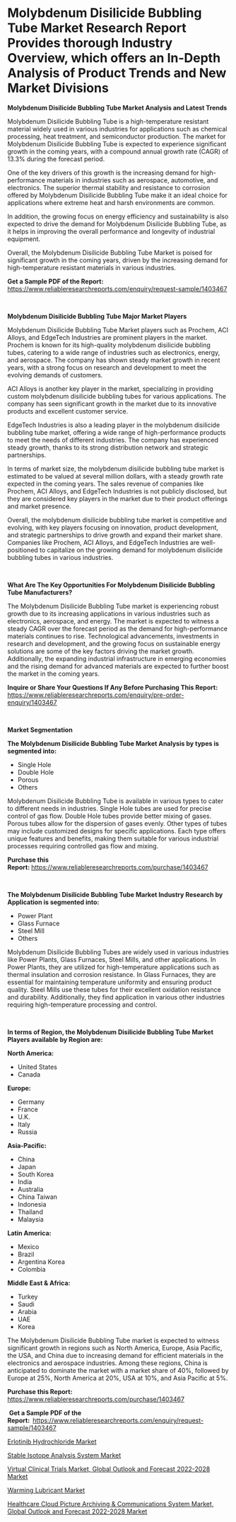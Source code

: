 <p><h1>Molybdenum Disilicide Bubbling Tube Market Research Report Provides thorough Industry Overview, which offers an In-Depth Analysis of Product Trends and New Market Divisions</h1></p><p><strong>Molybdenum Disilicide Bubbling Tube Market Analysis and Latest Trends</strong></p>
<p><p>Molybdenum Disilicide Bubbling Tube is a high-temperature resistant material widely used in various industries for applications such as chemical processing, heat treatment, and semiconductor production. The market for Molybdenum Disilicide Bubbling Tube is expected to experience significant growth in the coming years, with a compound annual growth rate (CAGR) of 13.3% during the forecast period.</p><p>One of the key drivers of this growth is the increasing demand for high-performance materials in industries such as aerospace, automotive, and electronics. The superior thermal stability and resistance to corrosion offered by Molybdenum Disilicide Bubbling Tube make it an ideal choice for applications where extreme heat and harsh environments are common.</p><p>In addition, the growing focus on energy efficiency and sustainability is also expected to drive the demand for Molybdenum Disilicide Bubbling Tube, as it helps in improving the overall performance and longevity of industrial equipment.</p><p>Overall, the Molybdenum Disilicide Bubbling Tube Market is poised for significant growth in the coming years, driven by the increasing demand for high-temperature resistant materials in various industries.</p></p>
<p><strong>Get a Sample PDF of the Report:&nbsp;</strong> <a href="https://www.reliableresearchreports.com/enquiry/request-sample/1403467">https://www.reliableresearchreports.com/enquiry/request-sample/1403467</a></p>
<p>&nbsp;</p>
<p><strong>Molybdenum Disilicide Bubbling Tube Major Market Players</strong></p>
<p><p>Molybdenum Disilicide Bubbling Tube Market players such as Prochem, ACI Alloys, and EdgeTech Industries are prominent players in the market. Prochem is known for its high-quality molybdenum disilicide bubbling tubes, catering to a wide range of industries such as electronics, energy, and aerospace. The company has shown steady market growth in recent years, with a strong focus on research and development to meet the evolving demands of customers.</p><p>ACI Alloys is another key player in the market, specializing in providing custom molybdenum disilicide bubbling tubes for various applications. The company has seen significant growth in the market due to its innovative products and excellent customer service.</p><p>EdgeTech Industries is also a leading player in the molybdenum disilicide bubbling tube market, offering a wide range of high-performance products to meet the needs of different industries. The company has experienced steady growth, thanks to its strong distribution network and strategic partnerships.</p><p>In terms of market size, the molybdenum disilicide bubbling tube market is estimated to be valued at several million dollars, with a steady growth rate expected in the coming years. The sales revenue of companies like Prochem, ACI Alloys, and EdgeTech Industries is not publicly disclosed, but they are considered key players in the market due to their product offerings and market presence.</p><p>Overall, the molybdenum disilicide bubbling tube market is competitive and evolving, with key players focusing on innovation, product development, and strategic partnerships to drive growth and expand their market share. Companies like Prochem, ACI Alloys, and EdgeTech Industries are well-positioned to capitalize on the growing demand for molybdenum disilicide bubbling tubes in various industries.</p></p>
<p>&nbsp;</p>
<p><strong>What Are The Key Opportunities For Molybdenum Disilicide Bubbling Tube Manufacturers?</strong></p>
<p><p>The Molybdenum Disilicide Bubbling Tube market is experiencing robust growth due to its increasing applications in various industries such as electronics, aerospace, and energy. The market is expected to witness a steady CAGR over the forecast period as the demand for high-performance materials continues to rise. Technological advancements, investments in research and development, and the growing focus on sustainable energy solutions are some of the key factors driving the market growth. Additionally, the expanding industrial infrastructure in emerging economies and the rising demand for advanced materials are expected to further boost the market in the coming years.</p></p>
<p><strong>Inquire or Share Your Questions If Any Before Purchasing This Report:</strong> <a href="https://www.reliableresearchreports.com/enquiry/pre-order-enquiry/1403467">https://www.reliableresearchreports.com/enquiry/pre-order-enquiry/1403467</a></p>
<p>&nbsp;</p>
<p><strong>Market Segmentation</strong></p>
<p><strong>The Molybdenum Disilicide Bubbling Tube Market Analysis by types is segmented into:</strong></p>
<p><ul><li>Single Hole</li><li>Double Hole</li><li>Porous</li><li>Others</li></ul></p>
<p><p>Molybdenum Disilicide Bubbling Tube is available in various types to cater to different needs in industries. Single Hole tubes are used for precise control of gas flow. Double Hole tubes provide better mixing of gases. Porous tubes allow for the dispersion of gases evenly. Other types of tubes may include customized designs for specific applications. Each type offers unique features and benefits, making them suitable for various industrial processes requiring controlled gas flow and mixing.</p></p>
<p><strong>Purchase this Report:&nbsp;</strong><a href="https://www.reliableresearchreports.com/purchase/1403467">https://www.reliableresearchreports.com/purchase/1403467</a></p>
<p>&nbsp;</p>
<p><strong>The Molybdenum Disilicide Bubbling Tube Market Industry Research by Application is segmented into:</strong></p>
<p><ul><li>Power Plant</li><li>Glass Furnace</li><li>Steel Mill</li><li>Others</li></ul></p>
<p><p>Molybdenum Disilicide Bubbling Tubes are widely used in various industries like Power Plants, Glass Furnaces, Steel Mills, and other applications. In Power Plants, they are utilized for high-temperature applications such as thermal insulation and corrosion resistance. In Glass Furnaces, they are essential for maintaining temperature uniformity and ensuring product quality. Steel Mills use these tubes for their excellent oxidation resistance and durability. Additionally, they find application in various other industries requiring high-temperature processing and control.</p></p>
<p>&nbsp;</p>
<p><strong>In terms of Region, the Molybdenum Disilicide Bubbling Tube Market Players available by Region are:</strong></p>
<p>
    <p> <strong> North America: </strong>
        <ul>
            <li>United States</li>
            <li>Canada</li>
        </ul>
        </p> 
    <p> <strong> Europe: </strong>
        <ul>
            <li>Germany</li>
            <li>France</li>
            <li>U.K.</li>
            <li>Italy</li>
            <li>Russia</li>
        </ul>
        </p> 
    <p> <strong> Asia-Pacific: </strong>
        <ul>
            <li>China</li>
            <li>Japan</li>
            <li>South Korea</li>
            <li>India</li>
            <li>Australia</li>
            <li>China Taiwan</li>
            <li>Indonesia</li>
            <li>Thailand</li>
            <li>Malaysia</li>
        </ul>
        </p> 
    <p> <strong> Latin America: </strong>
        <ul>
            <li>Mexico</li>
            <li>Brazil</li>
            <li>Argentina Korea</li>
            <li>Colombia</li>
        </ul>
        </p> 
    <p> <strong> Middle East & Africa: </strong>
        <ul>
            <li>Turkey</li>
            <li>Saudi</li>
            <li>Arabia</li>
            <li>UAE</li>
            <li>Korea</li>
        </ul>
    </p>
    </p>
<p><p>The Molybdenum Disilicide Bubbling Tube market is expected to witness significant growth in regions such as North America, Europe, Asia Pacific, the USA, and China due to increasing demand for efficient materials in the electronics and aerospace industries. Among these regions, China is anticipated to dominate the market with a market share of 40%, followed by Europe at 25%, North America at 20%, USA at 10%, and Asia Pacific at 5%.</p></p>
<p><strong>Purchase this Report: </strong><a href="https://www.reliableresearchreports.com/purchase/1403467">https://www.reliableresearchreports.com/purchase/1403467</a></p>
<p>&nbsp;<strong>Get a Sample PDF of the Report:&nbsp;&nbsp;</strong><a href="https://www.reliableresearchreports.com/enquiry/request-sample/1403467">https://www.reliableresearchreports.com/enquiry/request-sample/1403467</a></p>
<p><strong></strong></p>
<p><p><a href="https://view.publitas.com/reportprime-1/erlotinib-hydrochloride-market-offers-provide-insightful-data-for-the-time-period-from-2024-to-2031-and-also-provide-analysis-based-on-application-type-and-region/">Erlotinib Hydrochloride Market</a></p><p><a href="https://github.com/elizabethdagraca/Market-Research-Report-List-2/blob/main/stable-isotope-analysis-system-market.md">Stable Isotope Analysis System Market</a></p><p><a href="https://unruly-ladybug-44b.notion.site/Virtual-Clinical-Trials-Market-Global-Outlook-and-Forecast-2022-2028-Market-Size-Market-Trends-an-bb6e5728a6a34128a48524a3361871fa">Virtual Clinical Trials Market, Global Outlook and Forecast 2022-2028 Market</a></p><p><a href="https://view.publitas.com/reportprime-1/warming-lubricant-market-a-comprehensive-report-of-its-market-share-growth-trends-2024-2031/">Warming Lubricant Market</a></p><p><a href="https://poised-avenue-46d.notion.site/Decoding-the-Healthcare-Cloud-Picture-Archiving-Communications-System-Market-Global-Outlook-and-F-78bb443dcb064f10a6cd2cca913b3412">Healthcare Cloud Picture Archiving & Communications System Market, Global Outlook and Forecast 2022-2028 Market</a></p></p>